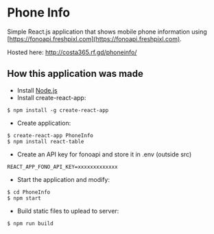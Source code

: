 # Phone Info

Simple React.js application that shows mobile phone information using [https://fonoapi.freshpixl.com](https://fonoapi.freshpixl.com).

Hosted here: http://costa365.rf.gd/phoneinfo/

## How this application was made

- Install [Node.js](https://nodejs.org)
- Install create-react-app: 
```console
$ npm install -g create-react-app
```
- Create application:
```console
$ create-react-app PhoneInfo
$ npm install react-table
```
- Create an API key for fonoapi and store it in .env (outside src)
```console
REACT_APP_FONO_API_KEY=xxxxxxxxxxxxx
```
- Start the application and modify:
```console
$ cd PhoneInfo
$ npm start
```
- Build static files to uplead to server:
```console
$ npm run build
```
